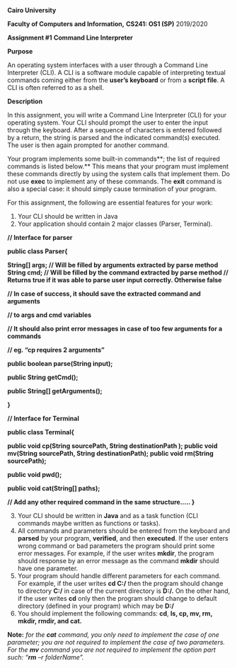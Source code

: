 **Cairo University**  

**Faculty of Computers and Information,**  **CS241: OS1 (SP)**  2019/2020

**Assignment #1** **Command Line Interpreter** 

**Purpose**  

An operating system interfaces with a user through a Command Line Interpreter (CLI). A CLI is a software module capable of interpreting textual commands coming either from the **user’s keyboard** or from a **script file**. A CLI is often referred to as a shell.  

**Description**  

In this assignment, you will write a Command Line Interpreter (CLI) for your operating system. Your CLI should prompt the user to enter the input through the keyboard. After a sequence  of  characters  is  entered  followed  by  a  return,  the  string  is  parsed  and  the indicated command(s) executed. The user is then again prompted for another command. 

Your program implements some built-in commands**; the list of required commands is listed below.** This means that your program must implement these commands directly by using the system calls that implement them. Do not use **exec** to implement any of these commands. The **exit** command is also a special case: it should simply cause termination of your program. 

For this assignment, the following are essential features for your work: 

1. Your CLI should be written in Java  
1. Your application should contain 2 major classes (Parser, Terminal).  

**// Interface for parser** 

**public class Parser{**  

**String[] args; // Will be filled by arguments extracted by parse method  String cmd; // Will be filled by the command extracted by parse method  // Returns true if it was able to parse user input correctly. Otherwise false**  

**// In case of success, it should save the extracted command and arguments**  

**// to args and cmd variables**  

**// It should also print error messages in case of too few arguments for a commands**  

**// eg. “cp requires 2 arguments”**  

**public boolean parse(String input);**  

**public String getCmd();**  

**public String[] getArguments();** 

**}**  

**// Interface for Terminal** 

**public class Terminal{**  

**public void cp(String sourcePath, String destinationPath );  public void mv(String sourcePath, String destinationPath);  public void rm(String sourcePath);**  

**public void pwd();**  

**public void cat(String[] paths);**  

**// Add any other required command in the same structure…..  }** 

3. Your CLI should be written in **Java** and as a task function (CLI commands maybe written as functions or tasks).  
3. All commands and parameters should be entered from the keyboard and **parsed** by your program, **verified**, and then **executed**. If the user enters wrong command or bad parameters the program should print some error messages. For example, if the user writes **mkdir**, the program should response by an error message as the command **mkdir** should have one parameter. 
3. Your program should handle different parameters for each command. For example, if the user writes **cd C:/** then the program should change to directory **C:/** in case of the current directory is **D:/.** On the other hand, if the user writes **cd** only then the program should change to default directory (defined in your program) which may be **D:/** 
3. You should implement the following commands: **cd**, **ls, cp, mv, rm, mkdir, rmdir, and cat.** 

**Note:** *for the **cat** command, you only need to implement the case of one parameter; you are not required to implement the case of two parameters. For the **mv** command you are not required to implement the option part such: “**rm** –r folderName”.* 


